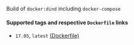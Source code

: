 Build of `docker:dind` including `docker-compose`

#### Supported tags and respective `Dockerfile` links

* `17.05`, `latest` [(Dockerfile)](https://github.com/DeDocker/docker-dind/blob/master/17.05/Dockerfile)
